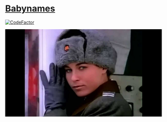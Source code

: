 # [Babynames](http://tschm.github.io/babynames/book)

[![CodeFactor](https://www.codefactor.io/repository/github/tschm/babynames/badge)](https://www.codefactor.io/repository/github/tschm/babynames)

![Nikita](nikita.jpg)
